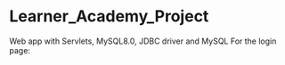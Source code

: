 # Learner_Academy_Project
Web app with Servlets, MySQL8.0, JDBC driver and MySQL
For the login page:

